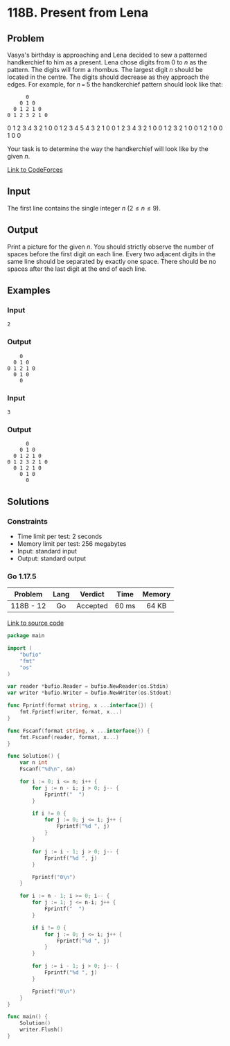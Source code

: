# 118B. Present from Lena

## Problem

Vasya's birthday is approaching and Lena decided to sew a patterned handkerchief to him as a present. Lena chose digits from 0 to $n$ as the pattern. The digits
will form a rhombus. The largest digit $n$ should be located in the centre. The digits should decrease as they approach the edges. For example, for $n$ = 5 the
handkerchief pattern should look like that:

          0
        0 1 0
      0 1 2 1 0
    0 1 2 3 2 1 0
  0 1 2 3 4 3 2 1 0
0 1 2 3 4 5 4 3 2 1 0
  0 1 2 3 4 3 2 1 0
    0 1 2 3 2 1 0
      0 1 2 1 0
        0 1 0
          0

Your task is to determine the way the handkerchief will look like by the given $n$.

[Link to CodeForces](https://codeforces.com/problemset/problem/118/B)

## Input

The first line contains the single integer $n$ ($2 \leq n \leq 9$).

## Output

Print a picture for the given $n$. You should strictly observe the number of spaces before the first digit on each line. Every two adjacent digits in the same line should be separated by exactly one space. There should be no spaces after the last digit at the end of each line.

## Examples

### Input

```
2
```

### Output

```
    0
  0 1 0
0 1 2 1 0
  0 1 0
    0
```

### Input

```
3
```

### Output

```
      0
    0 1 0
  0 1 2 1 0
0 1 2 3 2 1 0
  0 1 2 1 0
    0 1 0
      0
```

## Solutions

### Constraints

  - Time limit per test: 2 seconds
  - Memory limit per test: 256 megabytes
  - Input: standard input
  - Output: standard output

### Go 1.17.5

|  Problem  |    Lang   |  Verdict |  Time  |  Memory  |
|:---------:|:---------:|:--------:|:------:|:--------:|
| 118B - 12 |    Go     | Accepted  | 60 ms |   64 KB  |

[Link to source code](solution.go)

```go
package main

import (
	"bufio"
	"fmt"
	"os"
)

var reader *bufio.Reader = bufio.NewReader(os.Stdin)
var writer *bufio.Writer = bufio.NewWriter(os.Stdout)

func Fprintf(format string, x ...interface{}) {
	fmt.Fprintf(writer, format, x...)
}

func Fscanf(format string, x ...interface{}) {
	fmt.Fscanf(reader, format, x...)
}

func Solution() {
	var n int
	Fscanf("%d\n", &n)

	for i := 0; i <= n; i++ {
		for j := n - i; j > 0; j-- {
			Fprintf("  ")
		}

		if i != 0 {
			for j := 0; j <= i; j++ {
				Fprintf("%d ", j)
			}
		}

		for j := i - 1; j > 0; j-- {
			Fprintf("%d ", j)
		}

		Fprintf("0\n")
	}

	for i := n - 1; i >= 0; i-- {
		for j := 1; j <= n-i; j++ {
			Fprintf("  ")
		}

		if i != 0 {
			for j := 0; j <= i; j++ {
				Fprintf("%d ", j)
			}
		}

		for j := i - 1; j > 0; j-- {
			Fprintf("%d ", j)
		}

		Fprintf("0\n")
	}
}

func main() {
	Solution()
	writer.Flush()
}
```
